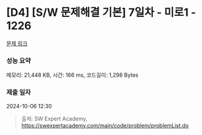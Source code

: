 # [D4] [S/W 문제해결 기본] 7일차 - 미로1 - 1226 

[문제 링크](https://swexpertacademy.com/main/code/problem/problemDetail.do?contestProbId=AV14vXUqAGMCFAYD) 

### 성능 요약

메모리: 21,448 KB, 시간: 166 ms, 코드길이: 1,298 Bytes

### 제출 일자

2024-10-06 12:30



> 출처: SW Expert Academy, https://swexpertacademy.com/main/code/problem/problemList.do